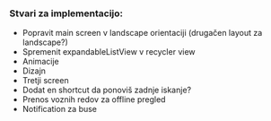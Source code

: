 ### Stvari za implementacijo:
* Popravit main screen v landscape orientaciji (drugačen layout za landscape?)
* Spremenit expandableListView v recycler view
* Animacije
* Dizajn
* Tretji screen
* Dodat en shortcut da ponoviš zadnje iskanje?
* Prenos voznih redov za offline pregled
* Notification za buse
